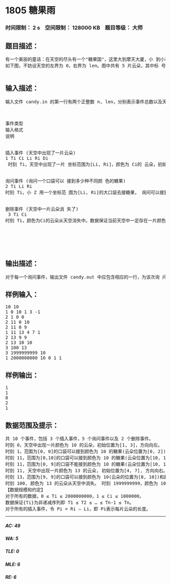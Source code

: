 # 1805 糖果雨   
### 时间限制： 2 s&nbsp;&nbsp;&nbsp;&nbsp;空间限制： 128000 KB&nbsp;&nbsp;&nbsp;&nbsp;题目等级： 大师  
## 题目描述：  

<pre>
有一个美丽的童话：在天空的尽头有一个"糖果国"，这里大到摩天大厦，小 到小花小草都是用糖果建造而成的。更加神奇的是，天空中飘满了五颜六色的糖 果云，很快糖果雨密密麻麻从天而落，红色的是草莓糖，黄色的是柠檬糖，绿色 的是薄荷糖，黑色的是巧克力糖……这时糖果国的小朋友们便会拿出大大小小的 口袋来接天空中落下的糖果，拿回去与朋友们一起分享。 对糖果情有独钟的小 Z 憧憬着能够来到这样一个童话的国度。所谓日有所 思，夜有所梦，这天晚上小 Z 梦见自己来到了"糖果国"。他惊喜地发现，任何时 候天空中所有的云朵颜色都不相同，不同颜色的云朵在不断地落下相应颜色的糖 果。更加有趣的是所有的云朵都在做着匀速往返运动，不妨想象天空是有边界的， 而所有的云朵恰好在两个边界之间做着往返运动。每一个单位时间云朵向左或向 右运动一个单位，当云朵的左界碰到天空的左界，它会改变方向向右运动；当云 朵完全移出了天空的右界，它会改变方向向左运动。 我们不妨把天空想象为一个平面直角坐标系，而云朵则抽象为线段(线段可能退化为点)：
如下图，不妨设天空的左界为 0，右界为 len。图中共有 5 片云朵，其中标 号为 1 的云朵恰好改变方向向右运动，标号为 2 的云朵恰好改变方向向左运动。 忽略云朵的纵坐标，它们在运动过程中不会相互影响。 小Z 发现天空中会不断出现一些云朵(某个时刻从某个初始位置开始朝某个 方向运动)，而有的云朵运动到一定时刻就会从天空中消失，而在运动的过程中 糖果在不断地下落。小 Z 决定拿很多口袋来接糖果，口袋容量是无限的，但袋 口大小却是有限的。例如在时刻 T小Z拿一个横坐标范围为[L, R]的口袋来接糖 果，如果[L, R]存在一个位置 x，该位置有某种颜色的糖果落下，则认为该口袋可 接到此种颜色的糖果。极端情况下，袋口区间可能是一个点，譬如[0,0]、[1,1]，但仍然可以接到相应位置的糖果。通常可以接到的糖果总数会很大，因而小 Z 想知道每一次(即拿出口袋的一瞬间)他的口袋可以接到多少种不同颜色的糖果。 糖果下落的时间忽略不计。

</pre>
  
  
## 输入描述：  

<pre>
输入文件 candy.in 的第一行有两个正整数 n, len，分别表示事件总数以及天空 的“边界”。 接下来 n 行每行描述一个事件，所有的事件按照输入顺序依次发生。每行的 第一个数 k（k = 1，2，3）分别表示事件的类型，分别对应三种事件：插入事件， 询问事件以及删除事件。输入格式如下：



事件类型
输入格式
说明


插入事件 (天空中出现了一片云朵)
1 Ti Ci Li Ri Di
 时刻 Ti，天空中出现了一片 坐标范围为[Li, Ri]，颜色为 Ci的 云朵，初始的时候云朵运动方向 为向左(Di = -1)或向右(Di = 1)。 满足 0 ≤ Li ≤ Ri ≤ len，Di = -1 或 1。数据保证任何时刻空中不 会出现两片颜色相同的云朵。


询问事件 (询问一个口袋可以 接到多少种不同颜 色的糖果) 
2 Ti Li Ri
时刻 Ti，小 Z 用一个坐标范 围为[Li, Ri]的大口袋去接糖果， 询问可以接到多少种不同的糖 果。满足 0 ≤ Li ≤ Ri ≤ len。


删除事件 (天空中一片云朵消 失了) 
 3 Ti Ci
时刻 Ti，颜色为Ci的云朵从天空消失中。数据保证当前天空中一定存在一片颜色为Ci的云 朵。



  
      
</pre>
  
  
## 输出描述：  

<pre>
对于每一个询问事件，输出文件 candy.out 中应包含相应的一行，为该次询 问的答案，即口袋可以接到多少种不同的糖果。
</pre>
  
  
## 样例输入：  

<pre>
10 10
1 0 10 1 3 -1
2 1 0 0
2 11 0 10
2 11 0 9
1 11 13 4 7 1
2 13 9 9
2 13 10 10
3 100 13
3 1999999999 10
1 2000000000 10 0 1 1
</pre>
  
  
## 样例输出：  

<pre>
1
1
0
2
1
</pre>
  
  
## 数据范围及提示：  

<pre>
共 10 个事件，包括 3 个插入事件，5 个询问事件以及 2 个删除事件。
时刻 0，天空中出现一片颜色为 10 的云朵，初始位置为[1, 3]，方向向左。
时刻 1，范围为[0, 0]的口袋可以接到颜色为 10 的糖果(云朵位置为[0, 2])。
时刻 11，范围为[0,10]的口袋可以接到颜色为 10 的糖果(云朵位置为[10, 12])。
时刻 11，范围为[0, 9]的口袋不能接到颜色为 10 的糖果(云朵位置为[10, 12])。
时刻 11, 天空中出现一片颜色为 13 的云朵, 初始位置为[4, 7], 方向向右。
时刻 13，范围为[9, 9]的口袋可以接到颜色为 10(云朵的位置为[8, 10])和颜色 为 13(云朵的位置为[6, 9])两种不同的糖果。 时刻 13，范围为[10, 10]的口袋仅仅可以接到颜色为 10 的一种糖果(云朵的位 置为[8, 10])，而不可以接到颜色为 13 的糖果(云朵的位置为[6, 9]),。
时刻 100, 颜色为 13 的云朵从天空中消失。 时刻 1999999999，颜色为 10 的云朵从天空中消失。 时刻 2000000000，天空中又出现一片颜色为 10 的云朵，初始位置为[0, 1]， 方向向右。
【数据规模和约定】   
对于所有的数据，0 ≤ Ti ≤ 2000000000，1 ≤ Ci ≤ 1000000。
数据保证{Ti}为非递减序列即 T1 ≤ T2 ≤ … ≤ Tn-1 ≤ Tn。
对于所有的插入事件，令 Pi = Ri – Li，即 Pi表示每片云朵的长度。
</pre>
  
  
***  

##### AC: 49  
##### WA: 5  
##### TLE: 0  
##### MLE: 6  
##### RE: 6  

